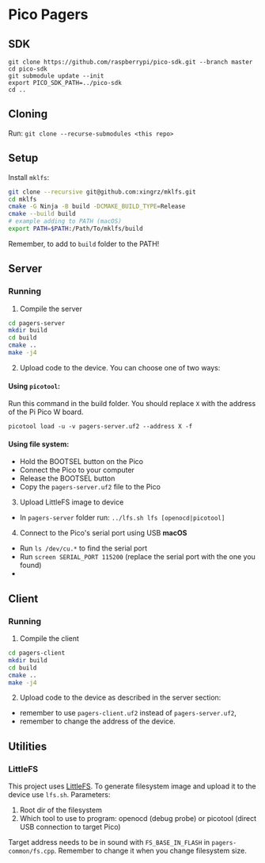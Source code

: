 # Pico Pagers

## SDK
```
git clone https://github.com/raspberrypi/pico-sdk.git --branch master
cd pico-sdk
git submodule update --init
export PICO_SDK_PATH=../pico-sdk
cd ..
```

## Cloning
Run: `git clone --recurse-submodules <this repo>`

## Setup

Install `mklfs`:
```bash
git clone --recursive git@github.com:xingrz/mklfs.git
cd mklfs
cmake -G Ninja -B build -DCMAKE_BUILD_TYPE=Release
cmake --build build
# example adding to PATH (macOS)
export PATH=$PATH:/Path/To/mklfs/build
```
Remember, to add to `build` folder to the PATH!

## Server
### Running
1. Compile the server
```bash
cd pagers-server
mkdir build
cd build
cmake ..
make -j4
```

2. Upload code to the device. You can choose one of two ways:

#### Using `picotool`:
Run this command in the build folder. You should replace `X` with the address of the Pi Pico W board.
```shell
picotool load -u -v pagers-server.uf2 --address X -f
```

#### Using file system:
- Hold the BOOTSEL button on the Pico
- Connect the Pico to your computer
- Release the BOOTSEL button
- Copy the `pagers-server.uf2` file to the Pico

3. Upload LittleFS image to device
- In `pagers-server` folder run: `../lfs.sh lfs [openocd|picotool]`

4. Connect to the Pico's serial port using USB
**macOS**
- Run `ls /dev/cu.*` to find the serial port
- Run `screen SERIAL_PORT 115200` (replace the serial port with the one you found)
- 

## Client
### Running
1. Compile the client
```bash
cd pagers-client
mkdir build
cd build
cmake ..
make -j4
```

2. Upload code to the device as described in the server section:
- remember to use `pagers-client.uf2` instead of `pagers-server.uf2`,
- remember to change the address of the device.

## Utilities

### LittleFS
This project uses [LittleFS](https://github.com/littlefs-project/littlefs).
To generate filesystem image and upload it to the device use `lfs.sh`. Parameters:
1. Root dir of the filesystem
2. Which tool to use to program: openocd (debug probe) or picotool (direct USB connection to target Pico)

Target address needs to be in sound with `FS_BASE_IN_FLASH` in `pagers-common/fs.cpp`.
Remember to change it when you change filesystem size.
